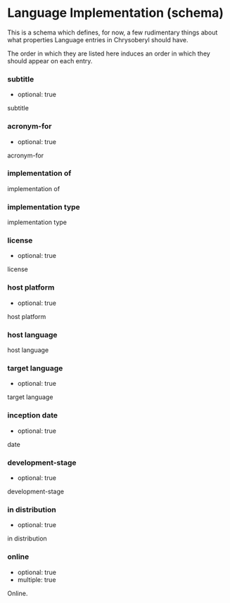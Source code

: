 Language Implementation (schema)
================================

This is a schema which defines, for now, a few rudimentary things about
what properties Language entries in Chrysoberyl should have.

The order in which they are listed here induces an order in which they
should appear on each entry.

### subtitle

*   optional: true

subtitle

### acronym-for

*   optional: true

acronym-for

### implementation of

implementation of

### implementation type

implementation type

### license

*   optional: true

license

### host platform

*   optional: true

host platform

### host language

host language

### target language

*   optional: true

target language

### inception date

*   optional: true

date

### development-stage

*   optional: true

development-stage

### in distribution

*   optional: true

in distribution

### online

*   optional: true
*   multiple: true

Online.
